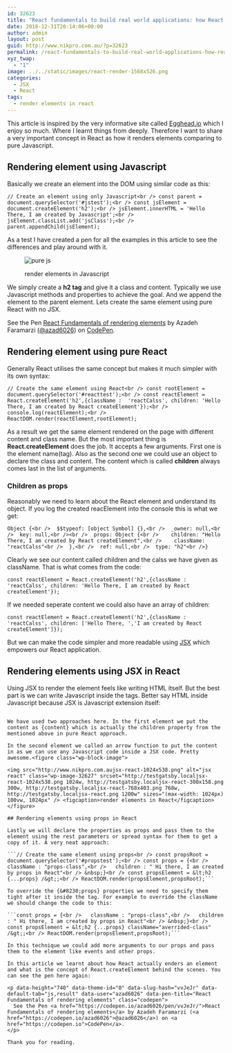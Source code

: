 ```yaml
---
id: 32623
title: "React fundamentals to build real world applications: how React renders elements"
date: 2018-12-31T20:14:06+00:00
author: admin
layout: post
guid: http://www.nikpro.com.au/?p=32623
permalink: /react-fundamentals-to-build-real-world-applications-how-react-renders-elements/
xyz_twap:
  - "1"
image: ../../static/images/react-render-1568x526.png
categories:
  - JSX
  - React
tags:
  - render elements in react
---
```


This article is inspired by the very informative site called <a rel="noreferrer noopener" aria-label="Egghead.io (opens in a new tab)" href="https://egghead.io/lessons" target="_blank">Egghead.io</a> which I enjoy so much. Where I learnt things from deeply. Therefore I want to share a very important concept in React as how it renders elements comparing to pure Javascript.

## Rendering element using Javascript

Basically we create an element into the DOM using similar code as this:

```// Create an element using only Javascript<br /> const parent = document.querySelector('#jstest');<br /> const jsElement = document.createElement('h2');<br /> jsElement.innerHTML = 'Hello There, I am created by Javascript';<br /> jsElement.classList.add('jsClass');<br /> parent.appendChild(jsElement);```

As a test I have created a pen for all the examples in this article to see the differences and play around with it.

<!-- ![render elements in Javascript](/images/pure-js.png) -->
<figure class="wp-block-image is-resized">

<img src="/images/pure-js.png" alt="pure js"/> <figcaption>render elements in Javascript</figcaption></figure>

We simply create a **h2 tag** and give it a class and content. Typically we use Javascript methods and properties to achieve the goal. And we append the element to the parent element. Lets create the same element using pure React with no JSX.

<p data-height="740" data-theme-id="0" data-slug-hash="vvJeJr" data-default-tab="js,result" data-user="azad6026" data-pen-title="React Fundamentals of rendering elements" class="codepen">
  See the Pen <a href="https://codepen.io/azad6026/pen/vvJeJr/">React Fundamentals of rendering elements</a> by Azadeh Faramarzi (<a href="https://codepen.io/azad6026">@azad6026</a>) on <a href="https://codepen.io">CodePen</a>.
</p>

## Rendering element using pure React

Generally React utilises the same concept but makes it much simpler with its own syntax:

```// Create the same element using React<br /> const rootElement = document.querySelector('#reacttest');<br /> const reactElement = React.createElement('h2',{className :  'reactCalss', children: 'Hello There, I am created by React createElement'});<br /> console.log(reactElement);<br /> ReactDOM.render(reactElement,rootElement);```

As a result we get the same element rendered on the page with different content and class name. But the most important thing is **React.createElement** does the job. It accepts a few arguments. First one is the element name(tag). Also as the second one we could use an object to declare the class and content. The content which is called **children** always comes last in the list of arguments.

### Children as props

Reasonably we need to learn about the React element and understand its object. If you log the created reacElement into the console this is what we get:

```Object {<br />  $$typeof: [object Symbol] {},<br />  _owner: null,<br />  key: null,<br /><br />  props: Object {<br />    children: "Hello There, I am created by React createElement",<br />    className: "reactCalss"<br />  },<br />  ref: null,<br />  type: "h2"<br />}```

Clearly we see our content called children and the calss we have given as className. That is what comes from the code:

```const reactElement = React.createElement('h2',{className :  'reactCalss', children: 'Hello There, I am created by React createElement'});```

If we needed seperate content we could also have an array of children:

```const reactElement = React.createElement('h2',{className :  'reactCalss', children: ['Hello There, ','I am created by React createElement']});```

But we can make the code simpler and more readable using [JSX](http://www.nikpro.com.au/explaining-jsx-with-some-examples/) which empowers our React application.

## Rendering elements using JSX in React

Using JSX to render the element feels like writing HTML itself. But the best part is we can write Javascript inside the tags. Better say HTML inside Javascript because JSX is Javascript extension itself:

```// Create the same element using JSX<br /> const jsxRoot = document.querySelector('#jsxtest');<br /> const content = "Hello there, I am created by React in JSX";<br /> const className = "jsx-class";<br /> // JSX with simple content&nbsp;<br /> const element1 = &lt;h2 className={className}&gt;{content}&lt;/h2&gt;;<br /> //&nbsp; JSX with content as a function using arrow function<br /> const element2 = &lt;h2 className={className}&gt;{(() =&gt; content)()}&lt;/h2&gt;;<br /> ReactDOM.render([element1,element2], jsxRoot); </pre>

We have used two approaches here. In the first element we put the content as {content} which is actually the children property from the mentioned above in pure React approach.

In the second element we called an arrow function to put the content in as we can use any Javascript code inside a JSX code. Pretty awesome.<figure class="wp-block-image">

<img src="http://www.nikpro.com.aujsx-react-1024x538.png" alt="jsx react" class="wp-image-32627" srcset="http://testgatsby.localjsx-react-1024x538.png 1024w, http://testgatsby.localjsx-react-300x158.png 300w, http://testgatsby.localjsx-react-768x403.png 768w, http://testgatsby.localjsx-react.png 1200w" sizes="(max-width: 1024px) 100vw, 1024px" /> <figcaption>render elements in React</figcaption></figure>

## Rendering elements using props in React

Lastly we will declare the properties as props and pass them to the element using the rest parameters or spread syntax for them to get a copy of it. A very neat approach:

```// Create the same element using props<br /> const propsRoot = document.querySelector('#propstest');<br /> const props = {<br />   className : "props-class",<br />   children : " Hi there, I am created by props in React"<br /> &nbsp;}<br /> const propsElement = &lt;h2 {...props} /&gt;;<br /> ReactDOM.render(propsElement,propsRoot);```

To override the {&#8230;props} properties we need to specify them tight after it inside the tag. For example to override the className we should change the code to this:

```const props = {<br />   className : "props-class",<br />   children : " Hi there, I am created by props in React"<br /> &nbsp;}<br /> const propsElement = &lt;h2 {...props} className="averrided-class" /&gt;;<br /> ReactDOM.render(propsElement,propsRoot);```

In this technique we could add more arguments to our props and pass them to the element like events and other props.

In this article we learnt about how React actually enders an element and what is the concept of React.createElement behind the scenes. You can see the pen here again:

<p data-height="740" data-theme-id="0" data-slug-hash="vvJeJr" data-default-tab="js,result" data-user="azad6026" data-pen-title="React Fundamentals of rendering elements" class="codepen">
  See the Pen <a href="https://codepen.io/azad6026/pen/vvJeJr/">React Fundamentals of rendering elements</a> by Azadeh Faramarzi (<a href="https://codepen.io/azad6026">@azad6026</a>) on <a href="https://codepen.io">CodePen</a>.
</p>

Thank you for reading.

